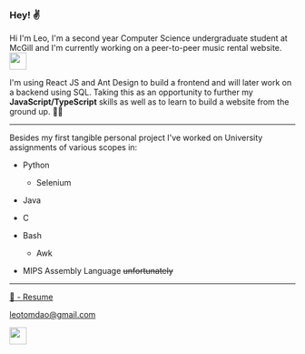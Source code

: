 ### Hey! ✌️ 

Hi I'm Leo, I'm a second year Computer Science undergraduate student at McGill and I'm currently working on a peer-to-peer music rental website. 
<img src="https://media2.giphy.com/media/WOxh3XMANiuBpeuVs2/giphy.gif?cid=790b76115f21bea19498e2525eb0f3bac42b153bf70d9e34&rid=giphy.gif&ct=g" width="30" height="30" />

I'm using React JS and Ant Design to build a frontend and will later work on a backend using SQL. Taking this as an opportunity to further my **JavaScript/TypeScript** skills as well as to learn to build a website from the ground up. 👷‍♂️

---

Besides my first tangible personal project I've worked on University assignments of various scopes in: 

* Python 

  * Selenium

* Java

* C 

* Bash
  
  * Awk

* MIPS Assembly Language ~~unfortunately~~

---

<a href="" download>
  📄 - Resume
</a>


<leotomdao@gmail.com>

<a 
     href="https://www.linkedin.com/in/leo-dao-457379220/">
 <img
     src="https://cdn4.iconfinder.com/data/icons/social-messaging-ui-color-shapes-2-free/128/social-linkedin-circle-512.png"
     width=30px
     height=30px
      >
 </a>
